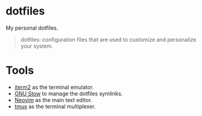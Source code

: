 # dotfiles

My personal dotfiles.

> dotfiles: configuration files that are used to customize and personalize your system.

# Tools

- [iterm2](https://iterm2.com/) as the terminal emulator.
- [GNU Stow](https://www.gnu.org/software/stow/) to manage the dotfiles symlinks.
- [Neovim](https://neovim.io/) as the main text editor.
- [tmux](https://github.com/tmux/tmux/wiki) as the terminal multiplexer.

